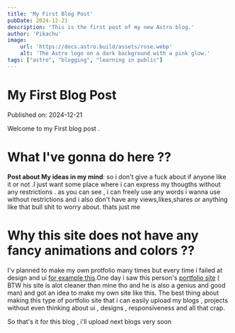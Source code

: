 ```yaml
---
title: 'My First Blog Post'
pubDate: 2024-12-21
description: 'This is the first post of my new Astro blog.'
author: 'Pikachu'
image:
    url: 'https://docs.astro.build/assets/rose.webp'
    alt: 'The Astro logo on a dark background with a pink glow.'
tags: ["astro", "blogging", "learning in public"]
---
```

# My First Blog Post

Published on:  2024-12-21

Welcome to my First blog post .

# **What I've gonna do here ??** 

**Post about My ideas in my mind**: so i don't give a fuck about if anyone like it or not .I just want some place where i can express my thougths without any restrictions . as you can see , i can freely use any words i wanna use without restrictions and i also don't have any views,likes,shares or anything like that bull shit to worry about. thats just me 

# Why this site does not have any fancy animations and colors ?? 

I'v planned to make my own protfolio many times but every time i failed at design and ui [for example this](https://github.com/ThePikachuDev/Broken-portfolio-V1).One day i saw this person's [portfolio site](https://rcx86.me/?i=1) ( BTW his site is alot cleaner than mine tho and he is also a genius and good man) and got an idea to make my own site like this. The best thing about making this type of portfolio site that i can easily upload my blogs , projects without even thinking about ui , designs , responsiveness and all that crap. 


So that's it for this blog , i'll upload next blogs very soon


